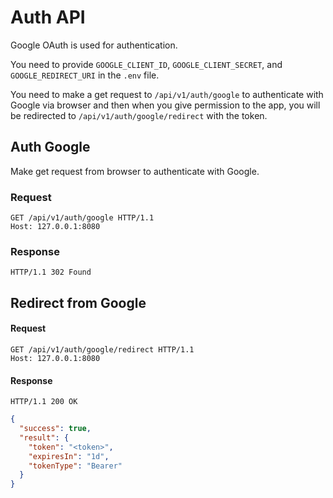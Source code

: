 # Auth API

Google OAuth is used for authentication.

You need to provide `GOOGLE_CLIENT_ID`, `GOOGLE_CLIENT_SECRET`, and `GOOGLE_REDIRECT_URI` in the `.env` file.

You need to make a get request to `/api/v1/auth/google` to authenticate with Google via browser and then when you give permission to the app, you will be redirected to `/api/v1/auth/google/redirect` with the token.

## Auth Google

Make get request from browser to authenticate with Google.

### Request

```http request
GET /api/v1/auth/google HTTP/1.1
Host: 127.0.0.1:8080
```

### Response

```http request
HTTP/1.1 302 Found
```

## Redirect from Google

#### Request

```http request
GET /api/v1/auth/google/redirect HTTP/1.1
Host: 127.0.0.1:8080
```

#### Response

```http request
HTTP/1.1 200 OK
```

```json
{
  "success": true,
  "result": {
    "token": "<token>",
    "expiresIn": "1d",
    "tokenType": "Bearer"
  }
}
```
